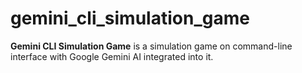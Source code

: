 # gemini_cli_simulation_game

**Gemini CLI Simulation Game** is a simulation game on command-line interface with Google Gemini AI 
integrated into it.